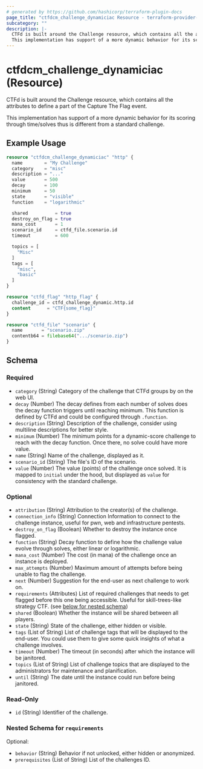 ```yaml
---
# generated by https://github.com/hashicorp/terraform-plugin-docs
page_title: "ctfdcm_challenge_dynamiciac Resource - terraform-provider-ctfdcm"
subcategory: ""
description: |-
  CTFd is built around the Challenge resource, which contains all the attributes to define a part of the Capture The Flag event.
  This implementation has support of a more dynamic behavior for its scoring through time/solves thus is different from a standard challenge.
---
```


# ctfdcm_challenge_dynamiciac (Resource)

CTFd is built around the Challenge resource, which contains all the attributes to define a part of the Capture The Flag event.

This implementation has support of a more dynamic behavior for its scoring through time/solves thus is different from a standard challenge.

## Example Usage

```terraform
resource "ctfdcm_challenge_dynamiciac" "http" {
  name        = "My Challenge"
  category    = "misc"
  description = "..."
  value       = 500
  decay       = 100
  minimum     = 50
  state       = "visible"
  function    = "logarithmic"

  shared          = true
  destroy_on_flag = true
  mana_cost       = 1
  scenario_id     = ctfd_file.scenario.id
  timeout         = 600

  topics = [
    "Misc"
  ]
  tags = [
    "misc",
    "basic"
  ]
}

resource "ctfd_flag" "http_flag" {
  challenge_id = ctfd_challenge_dynamic.http.id
  content      = "CTF{some_flag}"
}

resource "ctfd_file" "scenario" {
  name       = "scenario.zip"
  contentb64 = filebase64(".../scenario.zip")
}
```

<!-- schema generated by tfplugindocs -->
## Schema

### Required

- `category` (String) Category of the challenge that CTFd groups by on the web UI.
- `decay` (Number) The decay defines from each number of solves does the decay function triggers until reaching minimum. This function is defined by CTFd and could be configured through `.function`.
- `description` (String) Description of the challenge, consider using multiline descriptions for better style.
- `minimum` (Number) The minimum points for a dynamic-score challenge to reach with the decay function. Once there, no solve could have more value.
- `name` (String) Name of the challenge, displayed as it.
- `scenario_id` (String) The file's ID of the scenario.
- `value` (Number) The value (points) of the challenge once solved. It is mapped to `initial` under the hood, but displayed as `value` for consistency with the standard challenge.

### Optional

- `attribution` (String) Attribution to the creator(s) of the challenge.
- `connection_info` (String) Connection Information to connect to the challenge instance, useful for pwn, web and infrastructure pentests.
- `destroy_on_flag` (Boolean) Whether to destroy the instance once flagged.
- `function` (String) Decay function to define how the challenge value evolve through solves, either linear or logarithmic.
- `mana_cost` (Number) The cost (in mana) of the challenge once an instance is deployed.
- `max_attempts` (Number) Maximum amount of attempts before being unable to flag the challenge.
- `next` (Number) Suggestion for the end-user as next challenge to work on.
- `requirements` (Attributes) List of required challenges that needs to get flagged before this one being accessible. Useful for skill-trees-like strategy CTF. (see [below for nested schema](#nestedatt--requirements))
- `shared` (Boolean) Whether the instance will be shared between all players.
- `state` (String) State of the challenge, either hidden or visible.
- `tags` (List of String) List of challenge tags that will be displayed to the end-user. You could use them to give some quick insights of what a challenge involves.
- `timeout` (Number) The timeout (in seconds) after which the instance will be janitored.
- `topics` (List of String) List of challenge topics that are displayed to the administrators for maintenance and planification.
- `until` (String) The date until the instance could run before being janitored.

### Read-Only

- `id` (String) Identifier of the challenge.

<a id="nestedatt--requirements"></a>
### Nested Schema for `requirements`

Optional:

- `behavior` (String) Behavior if not unlocked, either hidden or anonymized.
- `prerequisites` (List of String) List of the challenges ID.
